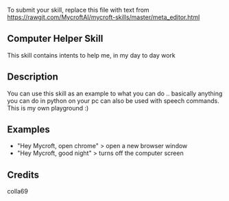 To submit your skill, replace this file with text from 
https://rawgit.com/MycroftAI/mycroft-skills/master/meta_editor.html


## Computer Helper Skill
This skill contains intents to help me, in my day to day work

## Description 
You can use this skill as an example to what you can do .. basically anything you can do in python on your pc can also be used with speech commands. This is my own playground :)

## Examples 
* "Hey Mycroft, open chrome" > open a new browser window
* "Hey Mycroft, good night" > turns off the computer screen

## Credits 
colla69
